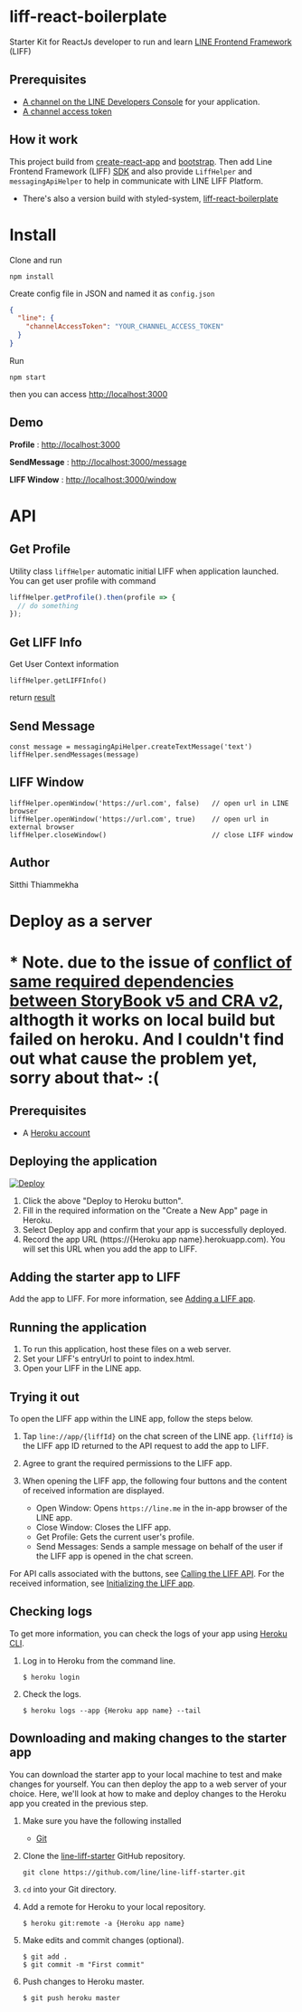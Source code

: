 # liff-react-boilerplate

Starter Kit for ReactJs developer to run and learn [LINE Frontend Framework](https://developers.line.me/en/docs/liff/overview/) (LIFF)

## Prerequisites

- [A channel on the LINE Developers Console](https://developers.line.me/en/docs/liff/getting-started/) for your application.
- [A channel access token](https://developers.line.me/en/docs/liff/getting-started/#preparing-channel-access-token)

## How it work

This project build from [create-react-app](https://github.com/facebook/create-react-app) and [bootstrap](https://github.com/facebook/create-react-app/blob/master/packages/react-scripts/template/README.md#adding-bootstrap). Then add Line Frontend Framework (LIFF) [SDK](https://developers.line.me/en/docs/liff/developing-liff-apps/) and also provide `LiffHelper` and `messagingApiHelper` to help in communicate with LINE LIFF Platform.

- There's also a version build with styled-system, [liff-react-boilerplate](https://github.com/BensonLiao/liff-react-boilerplate/tree/with_styled_system)

# Install

Clone and run

```
npm install
```

Create config file in JSON and named it as `config.json`

```json
{
  "line": {
    "channelAccessToken": "YOUR_CHANNEL_ACCESS_TOKEN"
  }
}
```

Run

```
npm start
```

then you can access [http://localhost:3000](http://localhost:3000)

## Demo

**Profile** : [http://localhost:3000](http://localhost:3000)

**SendMessage** : [http://localhost:3000/message](http://localhost:3000/message)

**LIFF Window** : [http://localhost:3000/window](http://localhost:3000/window)

# API

## Get Profile

Utility class `liffHelper` automatic initial LIFF when application launched. You can get user profile with command

```js
liffHelper.getProfile().then(profile => {
  // do something
});
```

## Get LIFF Info

Get User Context information

```
liffHelper.getLIFFInfo()
```

return [result](<https://developers.line.me/en/reference/liff/#liffinit()>)

## Send Message

```
const message = messagingApiHelper.createTextMessage('text')
liffHelper.sendMessages(message)
```

## LIFF Window

```
liffHelper.openWindow('https://url.com', false)   // open url in LINE browser
liffHelper.openWindow('https://url.com', true)    // open url in external browser
liffHelper.closeWindow()                          // close LIFF window
```

## Author

Sitthi Thiammekha

# Deploy as a server

# \* Note. due to the issue of [conflict of same required dependencies between StoryBook v5 and CRA v2](https://github.com/storybooks/storybook/issues/4764), althogth it works on local build but failed on heroku. And I couldn't find out what cause the problem yet, sorry about that~ :(

## Prerequisites

- A [Heroku account](https://www.heroku.com)

## Deploying the application

[![Deploy](https://www.herokucdn.com/deploy/button.svg)](https://heroku.com/deploy?template=https://github.com/BensonLiao/line-liff-react)

1. Click the above "Deploy to Heroku button".
2. Fill in the required information on the "Create a New App" page in Heroku.
3. Select Deploy app and confirm that your app is successfully deployed.
4. Record the app URL (https://{Heroku app name}.herokuapp.com). You will set this URL when you add the app to LIFF.

## Adding the starter app to LIFF

Add the app to LIFF. For more information, see [Adding a LIFF app](https://developers.line.me/en/docs/liff/registering-liff-apps/).

## Running the application

1. To run this application, host these files on a web server.
2. Set your LIFF's entryUrl to point to index.html.
3. Open your LIFF in the LINE app.

## Trying it out

To open the LIFF app within the LINE app, follow the steps below.

1. Tap `line://app/{liffId}` on the chat screen of the LINE app. `{liffId}` is the LIFF app ID returned to the API request to add the app to LIFF.

2. Agree to grant the required permissions to the LIFF app.

3. When opening the LIFF app, the following four buttons and the content of received information are displayed.

   - Open Window: Opens `https://line.me` in the in-app browser of the LINE app.
   - Close Window: Closes the LIFF app.
   - Get Profile: Gets the current user's profile.
   - Send Messages: Sends a sample message on behalf of the user if the LIFF app is opened in the chat screen.

For API calls associated with the buttons, see [Calling the LIFF API](https://developers.line.me/en/docs/liff/developing-liff-apps#calling-liff-api). For the received information, see [Initializing the LIFF app](https://developers.line.me/en/docs/liff/developing-liff-apps#initializing-liff-app).

## Checking logs

To get more information, you can check the logs of your app using [Heroku CLI][heroku-cli].

1. Log in to Heroku from the command line.

   ```shell
   $ heroku login
   ```

1. Check the logs.

   ```shell
   $ heroku logs --app {Heroku app name} --tail
   ```

## Downloading and making changes to the starter app

You can download the starter app to your local machine to test and make changes for yourself. You can then deploy the app to a web server of your choice. Here, we'll look at how to make and deploy changes to the Heroku app you created in the previous step.

1. Make sure you have the following installed

   - [Git](https://git-scm.com/)

1. Clone the [line-liff-starter](https://github.com/line/line-liff-starter) GitHub repository.

   ```shell
   git clone https://github.com/line/line-liff-starter.git
   ```

1. `cd` into your Git directory.
1. Add a remote for Heroku to your local repository.

   ```shell
   $ heroku git:remote -a {Heroku app name}
   ```

1. Make edits and commit changes (optional).

   ```shell
   $ git add .
   $ git commit -m "First commit"
   ```

1. Push changes to Heroku master.

   ```shell
   $ git push heroku master
   ```

[console]: /console/
[heroku]: https://www.heroku.com/
[heroku-cli]: https://devcenter.heroku.com/articles/heroku-cli

